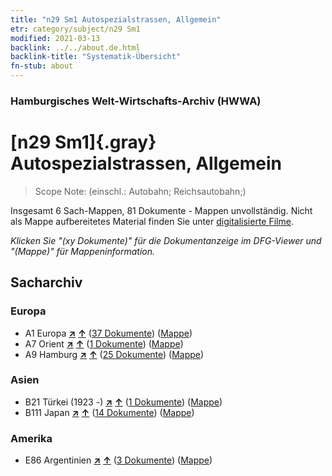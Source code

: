 ```yaml
---
title: "n29 Sm1 Autospezialstrassen, Allgemein"
etr: category/subject/n29 Sm1
modified: 2021-03-13
backlink: ../../about.de.html
backlink-title: "Systematik-Übersicht"
fn-stub: about
---
```


### Hamburgisches Welt-Wirtschafts-Archiv (HWWA)
# [n29 Sm1]{.gray}&#8201; Autospezialstrassen, Allgemein&#160; 


> Scope Note: (einschl.: Autobahn; Reichsautobahn;)



Insgesamt 6 Sach-Mappen, 81 Dokumente - Mappen unvollständig.
Nicht als Mappe aufbereitetes Material finden Sie unter [digitalisierte Filme](/film/h1_sh).

_Klicken Sie "(xy Dokumente)" für die Dokumentanzeige im DFG-Viewer und "(Mappe)" für Mappeninformation._

## Sacharchiv




### Europa

- A1 Europa [**&nearr;**](../../../geo/i/140892/about.de.html "Europa (alle Mappen)") [**&uarr;**](../../../geo/about.de.html#A1 "Ländersystematik") (<a href="https://pm20.zbw.eu/dfgview/sh/140892,145525" title="über: Europa : Autospezialstrassen, Allgemein" target="_blank">37 Dokumente</a>) ([Mappe](http://purl.org/pressemappe20/folder/sh/140892,145525))
- A7 Orient [**&nearr;**](../../../geo/i/140902/about.de.html "Orient (alle Mappen)") [**&uarr;**](../../../geo/about.de.html#A7 "Ländersystematik") (<a href="https://pm20.zbw.eu/dfgview/sh/140902,145525" title="über: Orient : Autospezialstrassen, Allgemein" target="_blank">1 Dokumente</a>) ([Mappe](http://purl.org/pressemappe20/folder/sh/140902,145525))
- A9 Hamburg [**&nearr;**](../../../geo/i/140905/about.de.html "Hamburg (alle Mappen)") [**&uarr;**](../../../geo/about.de.html#A9 "Ländersystematik") (<a href="https://pm20.zbw.eu/dfgview/sh/140905,145525" title="über: Hamburg : Autospezialstrassen, Allgemein" target="_blank">25 Dokumente</a>) ([Mappe](http://purl.org/pressemappe20/folder/sh/140905,145525))

### Asien

- B21 Türkei (1923 -) [**&nearr;**](../../../geo/i/141111/about.de.html "Türkei (1923 -) (alle Mappen)") [**&uarr;**](../../../geo/about.de.html#B21 "Ländersystematik") (<a href="https://pm20.zbw.eu/dfgview/sh/141111,145525" title="über: Türkei (1923 -) : Autospezialstrassen, Allgemein" target="_blank">1 Dokumente</a>) ([Mappe](http://purl.org/pressemappe20/folder/sh/141111,145525))
- B111 Japan [**&nearr;**](../../../geo/i/141272/about.de.html "Japan (alle Mappen)") [**&uarr;**](../../../geo/about.de.html#B111 "Ländersystematik") (<a href="https://pm20.zbw.eu/dfgview/sh/141272,145525" title="über: Japan : Autospezialstrassen, Allgemein" target="_blank">14 Dokumente</a>) ([Mappe](http://purl.org/pressemappe20/folder/sh/141272,145525))

### Amerika

- E86 Argentinien [**&nearr;**](../../../geo/i/141692/about.de.html "Argentinien (alle Mappen)") [**&uarr;**](../../../geo/about.de.html#E86 "Ländersystematik") (<a href="https://pm20.zbw.eu/dfgview/sh/141692,145525" title="über: Argentinien : Autospezialstrassen, Allgemein" target="_blank">3 Dokumente</a>) ([Mappe](http://purl.org/pressemappe20/folder/sh/141692,145525))


